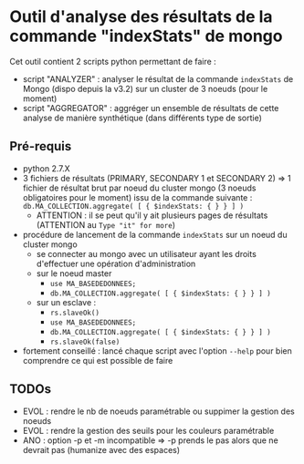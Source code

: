 Outil d'analyse des résultats de la commande "indexStats" de mongo
==============================

Cet outil contient 2 scripts python permettant de faire :
- script "ANALYZER" : analyser le résultat de la commande ``indexStats`` de Mongo (dispo depuis la v3.2) sur un cluster de 3 noeuds (pour le moment)
- script "AGGREGATOR" : aggréger un ensemble de résultats de cette analyse de manière synthétique (dans différents type de sortie)

Pré-requis
---
- python 2.7.X
- 3 fichiers de résultats (PRIMARY, SECONDARY 1 et SECONDARY 2) => 1 fichier de résultat brut par noeud du cluster mongo (3 noeuds obligatoires pour le moment) issu de la commande suivante :
    ``db.MA_COLLECTION.aggregate( [ { $indexStats: { } } ] )``
    - ATTENTION : il se peut qu'il y ait plusieurs pages de résultats (ATTENTION au ``Type "it" for more``)
- procédure de lancement de la commande ``indexStats`` sur un noeud du cluster mongo
    - se connecter au mongo avec un utilisateur ayant les droits d'effectuer une opération d'administration
    - sur le noeud master
        - ``use MA_BASEDEDONNEES;``
        - ``db.MA_COLLECTION.aggregate( [ { $indexStats: { } } ] )``
    - sur un esclave :
        - ``rs.slaveOk()``
        - ``use MA_BASEDEDONNEES;``
        - ``db.MA_COLLECTION.aggregate( [ { $indexStats: { } } ] )``
        - ``rs.slaveOk(false)``
- fortement conseillé : lancé chaque script avec l'option ``--help`` pour bien comprendre ce qui est possible de faire

TODOs
---
- EVOL : rendre le nb de noeuds paramétrable ou suppimer la gestion des noeuds
- EVOL : rendre la gestion des seuils pour les couleurs paramétrable
- ANO : option -p et -m incompatible => -p prends le pas alors que ne devrait pas (humanize avec des espaces)
